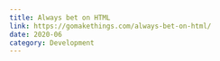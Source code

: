 ```yaml
---
title: Always bet on HTML
link: https://gomakethings.com/always-bet-on-html/
date: 2020-06
category: Development
---
```

